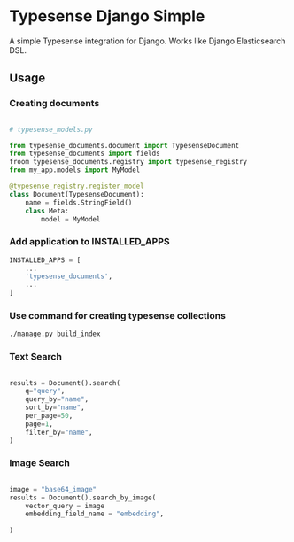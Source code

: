 # Typesense Django Simple

A simple Typesense integration for Django. Works like Django Elasticsearch DSL.

## Usage


### Creating documents

```python

# typesense_models.py

from typesense_documents.document import TypesenseDocument
from typesense_documents import fields
froom typesense_documents.registry import typesense_registry
from my_app.models import MyModel

@typesense_registry.register_model
class Document(TypesenseDocument):
    name = fields.StringField()
    class Meta: 
        model = MyModel
```

### Add application to INSTALLED_APPS

```python
INSTALLED_APPS = [
    ...
    'typesense_documents',
    ...
]
```

### Use command for creating typesense collections

```bash
./manage.py build_index
```

### Text Search

```python    

results = Document().search(
    q="query",
    query_by="name",
    sort_by="name",
    per_page=50,
    page=1,
    filter_by="name",
)
```

### Image Search

```python    

image = "base64_image"
results = Document().search_by_image(
    vector_query = image
    embedding_field_name = "embedding",
    
)

